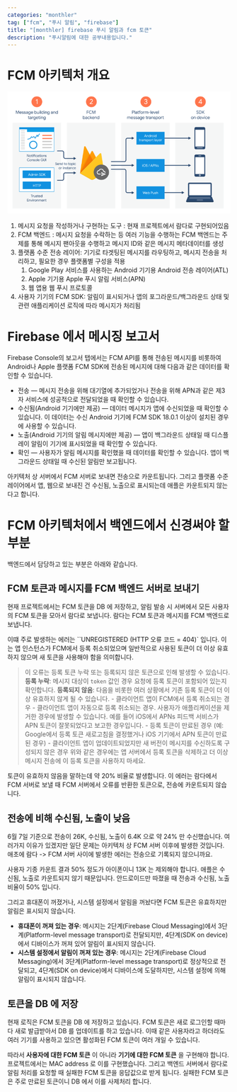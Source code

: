 ```yaml
---
categories: "monthler"
tag: ["fcm", "푸시 알림", "firebase"]
title: "[monthler] firebase 푸시 알림과 fcm 토큰"
description: "푸시알림에 대한 공부내용입니다."
---
```


# FCM 아키텍처 개요

![image-20240608230511863](../../images/2024-06-08-1/image-20240608230511863.png)

1. 메시지 요청을 작성하거나 구현하는 도구 : 현재 프로젝트에서 람다로 구현되어있음
2. FCM 백엔드 : 메시지 요청을 수락하는 등 여러 기능을 수행하는 FCM 백엔드는 주제를 통해 메시지 팬아웃을 수행하고 메시지 ID와 같은 메시지 메타데이터를 생성
3. 플랫폼 수준 전송 레이어: 기기로 타겟팅된 메시지를 라우팅하고, 메시지 전송을 처리하고, 필요한 경우 플랫폼별 구성을 적용
   1. Google Play 서비스를 사용하는 Android 기기용 Android 전송 레이어(ATL)
   2. Apple 기기용 Apple 푸시 알림 서비스(APN)
   3. 웹 앱용 웹 푸시 프로토콜
4. 사용자 기기의 FCM SDK: 알림이 표시되거나 앱의 포그라운드/백그라운드 상태 및 관련 애플리케이션 로직에 따라 메시지가 처리됨

# Firebase 에서 메시징 보고서

  Firebase Console의 보고서 탭에서는 FCM API를 통해 전송된 메시지를 비롯하여 Android나 Apple 플랫폼 FCM SDK에 전송된 메시지에 대해 다음과 같은 데이터를 확인할 수 있습니다.

- 전송 — 메시지 전송을 위해 대기열에 추가되었거나 전송을 위해 APN과 같은 제3자 서비스에 성공적으로 전달되었을 때 확인할 수 있습니다. 
- 수신됨(Android 기기에만 제공) — 데이터 메시지가 앱에 수신되었을 때 확인할 수 있습니다. 이 데이터는 수신 Android 기기에 FCM SDK 18.0.1 이상이 설치된 경우에 사용할 수 있습니다.
- 노출(Android 기기의 알림 메시지에만 제공) — 앱이 백그라운드 상태일 때 디스플레이 알림이 기기에 표시되었을 때 확인할 수 있습니다.
- 확인 — 사용자가 알림 메시지를 확인했을 때 데이터를 확인할 수 있습니다. 앱이 백그라운드 상태일 때 수신된 알림만 보고됩니다.

아키텍처 상 서버에서 FCM 서버로 보내면 전송으로 카운트됩니다. 그리고 플랫폼 수준 레이어에서 앱, 웹으로 보내진 건 수신됨, 노출으로 표시되는데 애플은 카운트되지 않는다고 합니다.

# FCM 아키텍처에서 백엔드에서 신경써야 할 부분

  백엔드에서 담당하고 있는 부분은 아래와 같습니다.

## FCM 토큰과 메시지를 FCM 백엔드 서버로 보내기

  현재 프로젝트에서는 FCM 토큰을 DB 에 저장하고, 알림 발송 시 서버에서 모든 사용자의 FCM 토큰을 모아서 람다로 보냅니다. 람다는 FCM 토큰과 메시지를 FCM 백엔드로 보냅니다.

  이떄 주로 발생하는 에러는 ``UNREGISTERED (HTTP 오류 코드 = 404)` 입니다. 이는 앱 인스턴스가 FCM에서 등록 취소되었으며 일반적으로 사용된 토큰이 더 이상 유효하지 않으며 새 토큰을 사용해야 함을 의미합니다. 

> 이 오류는 등록 토큰 누락 또는 등록되지 않은 토큰으로 인해 발생할 수 있습니다.
> **등록 누락**: 메시지 대상이 `token` 값인 경우 요청에 등록 토큰이 포함되어 있는지 확인합니다.
> **등록되지 않음**: 다음을 비롯한 여러 상황에서 기존 등록 토큰이 더 이상 유효하지 않게 될 수 있습니다.
> \- 클라이언트 앱이 FCM에서 등록 취소되는 경우
> \- 클라이언트 앱이 자동으로 등록 취소되는 경우. 사용자가 애플리케이션을 제거한 경우에 발생할 수 있습니다. 예를 들어 iOS에서 APNs 피드백 서비스가 APN 토큰이 잘못되었다고 보고한 경우입니다.
> \- 등록 토큰이 만료된 경우 (예: Google에서 등록 토큰 새로고침을 결정했거나 iOS 기기에서 APN 토큰이 만료된 경우)
> \- 클라이언트 앱이 업데이트되었지만 새 버전이 메시지를 수신하도록 구성되지 않은 경우
> 위와 같은 경우에는 앱 서버에서 등록 토큰을 삭제하고 더 이상 메시지 전송에 이 등록 토큰을 사용하지 마세요.

토큰이 유효하지 않음을 말하는데 약 20% 비율로 발생합니다. 이 에러는 람다에서 FCM 서버로 보낼 때 FCM 서버에서 오류를 반환한 토큰으로, 전송에 카운트되지 않습니다.

## 전송에 비해 수신됨, 노출이 낮음

  6월 7일 기준으로 전송이 26K, 수신됨, 노출이 6.4K 으로 약 24% 만 수신했습니다. 여러가지 이유가 있겠지만 일단 문제는 아키텍처 상 FCM 서버 이후에 발생한 것입니다. 애초에 람다 -> FCM 서버 사이에 발생한 에러는 전송으로 기록되지 않으니까요.

  사용자 기종 카운트 결과 50% 정도가 아이폰이니 13K 는 제외해야 합니다. 애플은 수신됨, 노출로 카운트되지 않기 때문입니다. 안드로이드만 따졌을 때 전송과 수신됨, 노출 비율이 50% 입니다.

  그리고 휴대폰이 꺼졌거나, 시스템 설정에서 알림을 꺼놨다면 FCM 토큰은 유효하지만 알림은 표시되지 않습니다.

- **휴대폰이 꺼져 있는 경우**: 메시지는 2단계(Firebase Cloud Messaging)에서 3단계(Platform-level message transport)로 전달되지만, 4단계(SDK on device)에서 디바이스가 꺼져 있어 알림이 표시되지 않습니다.
- **시스템 설정에서 알림이 꺼져 있는 경우**: 메시지는 2단계(Firebase Cloud Messaging)에서 3단계(Platform-level message transport)로 정상적으로 전달되고, 4단계(SDK on device)에서 디바이스에 도달하지만, 시스템 설정에 의해 알림이 표시되지 않습니다.

## 토큰을 DB 에 저장

  현재 로직은 FCM 토큰을 DB 에 저장하고 있습니다. FCM 토큰은 새로 로그인할 때마다 새로 발급받아서 DB 를 업데이트를 하고 있습니다. 이때 같은 사용자라고 하더라도 여러 기기를 사용하고 있으면 활성화된 FCM 토큰이 여러 개일 수 있습니다. 

  따라서 **사용자에 대한 FCM 토큰** 이 아니라 **기기에 대한 FCM 토큰** 을 구현해야 합니다. 프로젝트에서는 MAC address 로 이를 구현했습니다. 그리고 백엔드 서버에서 람다로 알림 처리를 요청할 때 실패한 FCM 토큰을 응답값으로 받게 됩니다. 실패한 FCM 토큰은 주로 만료된 토큰이니 DB 에서 이를 사제처리 합니다.

